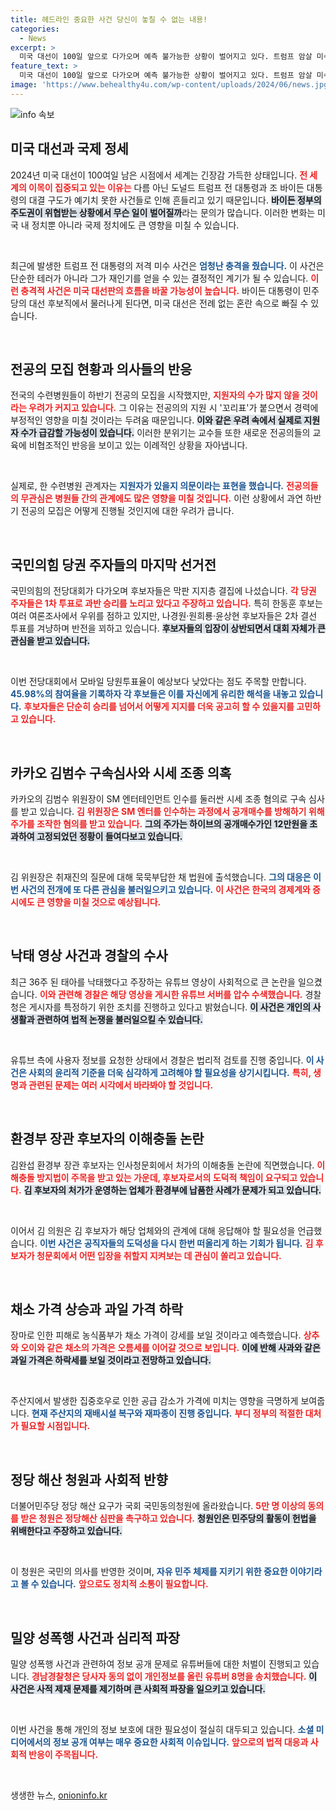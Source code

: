 ```yaml
---
title: 헤드라인 중요한 사건 당신이 놓칠 수 없는 내용!
categories:
  - News
excerpt: >
  미국 대선이 100일 앞으로 다가오며 예측 불가능한 상황이 벌어지고 있다. 트럼프 암살 미수 사건, 바이든 사퇴, 변동 심화로 전 세계가 긴장하는 가운데, 누가 승리할지에 대한 관심이 증폭되고 있다!
feature_text: >
  미국 대선이 100일 앞으로 다가오며 예측 불가능한 상황이 벌어지고 있다. 트럼프 암살 미수 사건, 바이든 사퇴, 변동 심화로 전 세계가 긴장하는 가운데, 누가 승리할지에 대한 관심이 증폭되고 있다!
image: 'https://www.behealthy4u.com/wp-content/uploads/2024/06/news.jpg'
---
```


<p><img src="https://www.behealthy4u.com/wp-content/uploads/2024/06/news.jpg" alt="info 속보" /></p>

<h2 data-ke-size="size26">미국 대선과 국제 정세</h2>

<p data-ke-size="size16">2024년 미국 대선이 100여일 남은 시점에서 세계는 긴장감 가득한 상태입니다. <b><span style="color: #ee2323;">전 세계의 이목이 집중되고 있는 이유는</span></b> 다름 아닌 도널드 트럼프 전 대통령과 조 바이든 대통령의 대결 구도가 예기치 못한 사건들로 인해 흔들리고 있기 때문입니다. <b><span style="background-color: #21538527;">바이든 정부의 주도권이 위협받는 상황에서 무슨 일이 벌어질까</span></b>라는 문의가 많습니다. 이러한 변화는 미국 내 정치뿐 아니라 국제 정치에도 큰 영향을 미칠 수 있습니다.</p>

<p data-ke-size="size16">&nbsp;</p>

<p data-ke-size="size16">최근에 발생한 트럼프 전 대통령의 저격 미수 사건은 <b><span style="color: #1a5490;">엄청난 충격을 줬습니다.</span></b> 이 사건은 단순한 테러가 아니라 그가 재인기를 얻을 수 있는 결정적인 계기가 될 수 있습니다. <b><span style="color: #ee2323;">이런 충격적 사건은 미국 대선판의 흐름을 바꿀 가능성이 높습니다.</span></b> 바이든 대통령이 민주당의 대선 후보직에서 물러나게 된다면, 미국 대선은 전례 없는 혼란 속으로 빠질 수 있습니다.</p>

<p data-ke-size="size16">&nbsp;</p>

<h2 data-ke-size="size26">전공의 모집 현황과 의사들의 반응</h2>

<p data-ke-size="size16">전국의 수련병원들이 하반기 전공의 모집을 시작했지만, <b><span style="color: #ee2323;">지원자의 수가 많지 않을 것이라는 우려가 커지고 있습니다.</span></b> 그 이유는 전공의의 지원 시 '꼬리표'가 붙으면서 경력에 부정적인 영향을 미칠 것이라는 두려움 때문입니다. <b><span style="background-color: #21538527;">이와 같은 우려 속에서 실제로 지원자 수가 급감할 가능성이 있습니다.</span></b> 이러한 분위기는 교수들 또한 새로운 전공의들의 교육에 비협조적인 반응을 보이고 있는 이례적인 상황을 자아냅니다.</p>

<p data-ke-size="size16">&nbsp;</p>

<p data-ke-size="size16">실제로, 한 수련병원 관계자는 <b><span style="color: #1a5490;">지원자가 있을지 의문이라는 표현을 했습니다.</span></b> <b><span style="color: #ee2323;">전공의들의 무관심은 병원들 간의 관계에도 많은 영향을 미칠 것입니다.</span></b> 이런 상황에서 과연 하반기 전공의 모집은 어떻게 진행될 것인지에 대한 우려가 큽니다.</p>

<p data-ke-size="size16">&nbsp;</p>

<h2 data-ke-size="size26">국민의힘 당권 주자들의 마지막 선거전</h2>

<p data-ke-size="size16">국민의힘의 전당대회가 다가오며 후보자들은 막판 지지층 결집에 나섰습니다. <b><span style="color: #ee2323;">각 당권 주자들은 1차 투표로 과반 승리를 노리고 있다고 주장하고 있습니다.</span></b> 특히 한동훈 후보는 여러 여론조사에서 우위를 점하고 있지만, 나경원·원희룡·윤상현 후보자들은 2차 결선 투표를 겨냥하며 반전을 꾀하고 있습니다. <b><span style="background-color: #21538527;">후보자들의 입장이 상반되면서 대회 자체가 큰 관심을 받고 있습니다.</span></b></p>

<p data-ke-size="size16">&nbsp;</p>

<p data-ke-size="size16">이번 전당대회에서 모바일 당원투표율이 예상보다 낮았다는 점도 주목할 만합니다. <b><span style="color: #1a5490;">45.98%의 참여율을 기록하자 각 후보들은 이를 자신에게 유리한 해석을 내놓고 있습니다.</span></b> <b><span style="color: #ee2323;">후보자들은 단순히 승리를 넘어서 어떻게 지지를 더욱 공고히 할 수 있을지를 고민하고 있습니다.</span></b></p>

<p data-ke-size="size16">&nbsp;</p>

<h2 data-ke-size="size26">카카오 김범수 구속심사와 시세 조종 의혹</h2>

<p data-ke-size="size16">카카오의 김범수 위원장이 SM 엔터테인먼트 인수를 둘러싼 시세 조종 혐의로 구속 심사를 받고 있습니다. <b><span style="color: #ee2323;">김 위원장은 SM 엔터를 인수하는 과정에서 공개매수를 방해하기 위해 주가를 조작한 혐의를 받고 있습니다.</span></b> <b><span style="background-color: #21538527;">그의 주가는 하이브의 공개매수가인 12만원을 초과하여 고정되었던 정황이 들여다보고 있습니다.</span></b></p>

<p data-ke-size="size16">&nbsp;</p>

<p data-ke-size="size16">김 위원장은 취재진의 질문에 대해 묵묵부답한 채 법원에 출석했습니다. <b><span style="color: #1a5490;">그의 대응은 이번 사건의 전개에 또 다른 관심을 불러일으키고 있습니다.</span></b> <b><span style="color: #ee2323;">이 사건은 한국의 경제계와 증시에도 큰 영향을 미칠 것으로 예상됩니다.</span></b></p>

<p data-ke-size="size16">&nbsp;</p>

<h2 data-ke-size="size26">낙태 영상 사건과 경찰의 수사</h2>

<p data-ke-size="size16">최근 36주 된 태아를 낙태했다고 주장하는 유튜브 영상이 사회적으로 큰 논란을 일으켰습니다. <b><span style="color: #ee2323;">이와 관련해 경찰은 해당 영상을 게시한 유튜브 서버를 압수 수색했습니다.</span></b> 경찰청은 게시자를 특정하기 위한 조치를 진행하고 있다고 밝혔습니다. <b><span style="background-color: #21538527;">이 사건은 개인의 사생활과 관련하여 법적 논쟁을 불러일으킬 수 있습니다.</span></b></p>

<p data-ke-size="size16">&nbsp;</p>

<p data-ke-size="size16">유튜브 측에 사용자 정보를 요청한 상태에서 경찰은 법리적 검토를 진행 중입니다. <b><span style="color: #1a5490;">이 사건은 사회의 윤리적 기준을 더욱 심각하게 고려해야 할 필요성을 상기시킵니다.</span></b> <b><span style="color: #ee2323;">특히, 생명과 관련된 문제는 여러 시각에서 바라봐야 할 것입니다.</span></b></p>

<p data-ke-size="size16">&nbsp;</p>

<h2 data-ke-size="size26">환경부 장관 후보자의 이해충돌 논란</h2>

<p data-ke-size="size16">김완섭 환경부 장관 후보자는 인사청문회에서 처가의 이해충돌 논란에 직면했습니다. <b><span style="color: #ee2323;">이해충돌 방지법이 주목을 받고 있는 가운데, 후보자로서의 도덕적 책임이 요구되고 있습니다.</span></b> <b><span style="background-color: #21538527;">김 후보자의 처가가 운영하는 업체가 환경부에 납품한 사례가 문제가 되고 있습니다.</span></b></p>

<p data-ke-size="size16">&nbsp;</p>

<p data-ke-size="size16">이어서 김 의원은 김 후보자가 해당 업체와의 관계에 대해 응답해야 할 필요성을 언급했습니다. <b><span style="color: #1a5490;">이번 사건은 공직자들의 도덕성을 다시 한번 떠올리게 하는 기회가 됩니다.</span></b> <b><span style="color: #ee2323;">김 후보자가 청문회에서 어떤 입장을 취할지 지켜보는 데 관심이 쏠리고 있습니다.</span></b></p>

<p data-ke-size="size16">&nbsp;</p>

<h2 data-ke-size="size26">채소 가격 상승과 과일 가격 하락</h2>

<p data-ke-size="size16">장마로 인한 피해로 농식품부가 채소 가격이 강세를 보일 것이라고 예측했습니다. <b><span style="color: #ee2323;">상추와 오이와 같은 채소의 가격은 오름세를 이어갈 것으로 보입니다.</span></b> <b><span style="background-color: #21538527;">이에 반해 사과와 같은 과일 가격은 하락세를 보일 것이라고 전망하고 있습니다.</span></b></p>

<p data-ke-size="size16">&nbsp;</p>

<p data-ke-size="size16">주산지에서 발생한 집중호우로 인한 공급 감소가 가격에 미치는 영향을 극명하게 보여줍니다. <b><span style="color: #1a5490;">현재 주산지의 재배시설 복구와 재파종이 진행 중입니다.</span></b> <b><span style="color: #ee2323;">부디 정부의 적절한 대처가 필요할 시점입니다.</span></b></p>

<p data-ke-size="size16">&nbsp;</p>

<h2 data-ke-size="size26">정당 해산 청원과 사회적 반향</h2>

<p data-ke-size="size16">더불어민주당 정당 해산 요구가 국회 국민동의청원에 올라왔습니다. <b><span style="color: #ee2323;">5만 명 이상의 동의를 받은 청원은 정당해산 심판을 촉구하고 있습니다.</span></b> <b><span style="background-color: #21538527;">청원인은 민주당의 활동이 헌법을 위배한다고 주장하고 있습니다.</span></b></p>

<p data-ke-size="size16">&nbsp;</p>

<p data-ke-size="size16">이 청원은 국민의 의사를 반영한 것이며, <b><span style="color: #1a5490;">자유 민주 체제를 지키기 위한 중요한 이야기라고 볼 수 있습니다.</span></b> <b><span style="color: #ee2323;">앞으로도 정치적 소통이 필요합니다.</span></b></p>

<p data-ke-size="size16">&nbsp;</p>

<h2 data-ke-size="size26">밀양 성폭행 사건과 심리적 파장</h2>

<p data-ke-size="size16">밀양 성폭행 사건과 관련하여 정보 공개 문제로 유튜버들에 대한 처벌이 진행되고 있습니다. <b><span style="color: #ee2323;">경남경찰청은 당사자 동의 없이 개인정보를 올린 유튜버 8명을 송치했습니다.</span></b> <b><span style="background-color: #21538527;">이 사건은 사적 제재 문제를 제기하며 큰 사회적 파장을 일으키고 있습니다.</span></b></p>

<p data-ke-size="size16">&nbsp;</p>

<p data-ke-size="size16">이번 사건을 통해 개인의 정보 보호에 대한 필요성이 절실히 대두되고 있습니다. <b><span style="color: #1a5490;">소셜 미디어에서의 정보 공개 여부는 매우 중요한 사회적 이슈입니다.</span></b> <b><span style="color: #ee2323;">앞으로의 법적 대응과 사회적 반응이 주목됩니다.</span></b></p>

<p data-ke-size="size16">&nbsp;</p>
생생한 뉴스, <a href="https://onioninfo.kr" rel="dofollow">onioninfo.kr</a>


